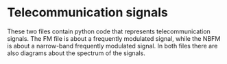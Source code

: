 # Telecommunication signals

These two files contain python code that represents telecommunication signals.
The FM file is about a frequently modulated signal, while the NBFM is about a narrow-band frequently modulated signal. In both files there are also diagrams about the spectrum of the signals.
